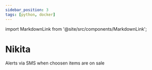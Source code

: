 ```yaml
---
sidebar_position: 3
tags: [python, docker]
---
```


import MarkdownLink from '@site/src/components/MarkdownLink';

# Nikita

Alerts via SMS when choosen items are on sale

<MarkdownLink button
  to='https://github.com/brunopc-net/Nikita'
  text='Repository'
/>
